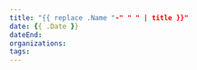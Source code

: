 ```yaml
---
title: "{{ replace .Name "-" " " | title }}"
date: {{ .Date }}
dateEnd: 
organizations:
tags:
---
```


